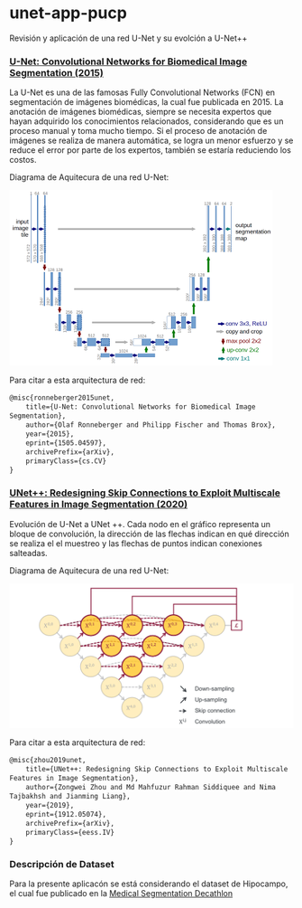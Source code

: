 # unet-app-pucp

Revisión y aplicación de una red U-Net y su evolción a U-Net++

### [U-Net: Convolutional Networks for Biomedical Image Segmentation (2015)](https://arxiv.org/abs/1505.04597v1)

La U-Net es una de las famosas Fully Convolutional Networks (FCN) en segmentación de imágenes biomédicas, la cual fue publicada en 2015. 
La anotación de imágenes biomédicas, siempre se necesita expertos que hayan adquirido los conocimientos relacionados, considerando que es un proceso manual y toma mucho tiempo.
Si el proceso de anotación de imágenes se realiza de manera automática, se logra un menor esfuerzo y se reduce el error por parte de los expertos, también se estaría reduciendo los costos.

Diagrama de Aquitecura de una red U-Net:

![](image/Arq_UNet.png)

Para citar a esta arquitectura de red: 
```
@misc{ronneberger2015unet,
    title={U-Net: Convolutional Networks for Biomedical Image Segmentation},
    author={Olaf Ronneberger and Philipp Fischer and Thomas Brox},
    year={2015},
    eprint={1505.04597},
    archivePrefix={arXiv},
    primaryClass={cs.CV}
}
```
### [UNet++: Redesigning Skip Connections to Exploit Multiscale Features in Image Segmentation (2020)](https://arxiv.org/abs/1912.05074v2)

Evolución de U-Net a UNet ++. Cada nodo en el gráfico representa un bloque de convolución, la dirección de las flechas indican en qué dirección se realiza el el muestreo y las flechas de puntos indican conexiones salteadas.

Diagrama de Aquitecura de una red U-Net:

![](image/Arq_UNet++.png)

Para citar a esta arquitectura de red: 
```
@misc{zhou2019unet,
    title={UNet++: Redesigning Skip Connections to Exploit Multiscale Features in Image Segmentation},
    author={Zongwei Zhou and Md Mahfuzur Rahman Siddiquee and Nima Tajbakhsh and Jianming Liang},
    year={2019},
    eprint={1912.05074},
    archivePrefix={arXiv},
    primaryClass={eess.IV}
}
```

### Descripción de Dataset

Para la presente aplicacón se está considerando el dataset de Hipocampo, el cual fue publicado en la [Medical Segmentation Decathlon](http://medicaldecathlon.com/)

